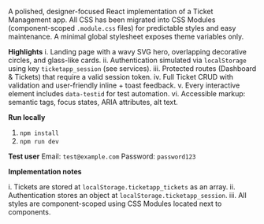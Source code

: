 A polished, designer-focused React implementation of a Ticket Management app. All CSS has been migrated into CSS Modules (component-scoped `.module.css` files) for predictable styles and easy maintenance. A minimal global stylesheet exposes theme variables only.

**Highlights**
i. Landing page with a wavy SVG hero, overlapping decorative circles, and glass-like cards.
ii. Authentication simulated via `localStorage` using key `ticketapp_session` (see services).
iii. Protected routes (Dashboard & Tickets) that require a valid session token.
iv. Full Ticket CRUD with validation and user-friendly inline + toast feedback.
v. Every interactive element includes `data-testid` for test automation.
vi. Accessible markup: semantic tags, focus states, ARIA attributes, alt text.

**Run locally**

1. `npm install`
2. `npm run dev`

**Test user**
Email: `test@example.com` Password: `password123`

**Implementation notes**

i. Tickets are stored at `localStorage.ticketapp_tickets` as an array.
ii. Authentication stores an object at `localStorage.ticketapp_session`.
iii. All styles are component-scoped using CSS Modules located next to components.
